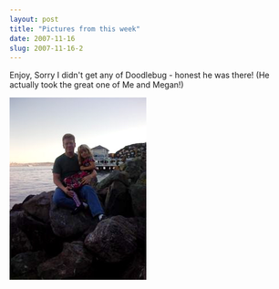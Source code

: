 ```yaml
---
layout: post
title: "Pictures from this week"
date: 2007-11-16
slug: 2007-11-16-2
---
```


Enjoy, Sorry I didn&apos;t get any of Doodlebug - honest he was there! (He actually took the great one of Me and Megan!)


 ![](/images/assets/IMG_0044.jpg) 
